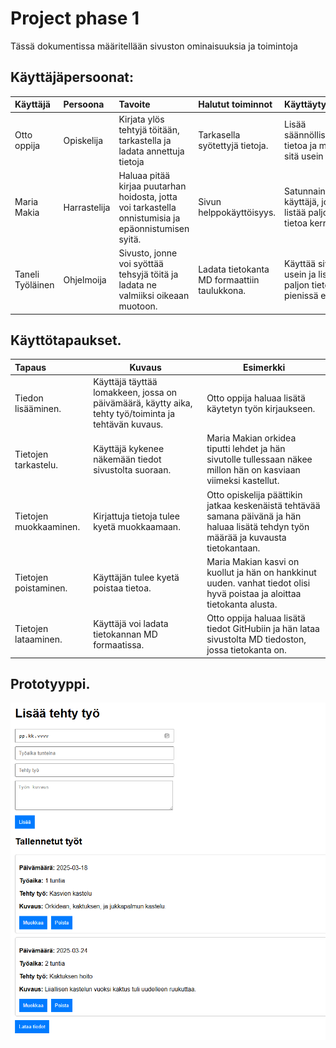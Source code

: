 # Project phase 1

Tässä dokumentissa määritellään sivuston ominaisuuksia ja toimintoja 

## Käyttäjäpersoonat:

| Käyttäjä         | Persoona     | Tavoite                                                                                              | Halutut toiminnot                            | Käyttäytyminen                                                 |
| :--------------- | :----------- | :--------------------------------------------------------------------------------------------------- | :------------------------------------------- | -------------------------------------------------------------- |
| Otto oppija      | Opiskelija   | Kirjata ylös tehtyjä töitään, tarkastella ja ladata annettuja tietoja                                | Tarkasella syötettyjä tietoja.               | Lisää säännöllisesti tietoa ja muuttaa sitä usein              |
| Maria Makia      | Harrastelija | Haluaa pitää kirjaa puutarhan hoidosta, jotta voi tarkastella onnistumisia ja epäonnistumisen syitä. | Sivun helppokäyttöisyys.                     | Satunnainen käyttäjä, joka listää paljon tietoa kerralla.      |
| Taneli Työläinen | Ohjelmoija   | Sivusto, jonne voi syöttää tehsyjä töitä ja ladata ne valmiiksi oikeaan muotoon.                     | Ladata tietokanta MD formaattiin taulukkona. | Käyttää sivustoa usein ja lisää paljon tietoa pienissä erissä. |

## Käyttötapaukset.

| Tapaus                 | Kuvaus                                                                                               | Esimerkki                                                                                                                              |
| :--------------------- | ---------------------------------------------------------------------------------------------------- | -------------------------------------------------------------------------------------------------------------------------------------- |
| Tiedon lisääminen.     | Käyttäjä täyttää lomakkeen, jossa on päivämäärä, käytty aika, tehty työ/toiminta ja tehtävän kuvaus. | Otto oppija haluaa lisätä käytetyn työn kirjaukseen.                                                                                   |
| Tietojen tarkastelu.   | Käyttäjä kykenee näkemään tiedot sivustolta suoraan.                                                 | Maria Makian orkidea tiputti lehdet ja hän sivutolle tullessaan näkee millon hän on kasviaan viimeksi kastellut.                       |
| Tietojen muokkaaminen. | Kirjattuja tietoja tulee kyetä muokkaamaan.                                                          | Otto opiskelija päättikin jatkaa keskenäistä tehtävää samana päivänä ja hän haluaa lisätä tehdyn työn määrää ja kuvausta tietokantaan. |
| Tietojen poistaminen.  | Käyttäjän tulee kyetä poistaa tietoa.                                                                | Maria Makian kasvi on kuollut ja hän on hankkinut uuden. vanhat tiedot olisi hyvä poistaa ja aloittaa tietokanta alusta.               |
| Tietojen lataaminen.   | Käyttäjä voi ladata tietokannan MD formaatissa.                                                      | Otto oppija haluaa lisätä tiedot GitHubiin ja hän lataa sivustolta MD tiedoston, jossa tietokanta on.                                  |

## Prototyyppi. 

![proto](proto.png)
